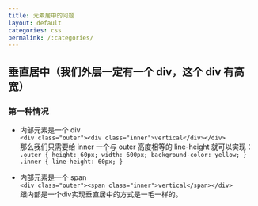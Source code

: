 ```yaml
---
title: 元素居中的问题
layout: default
categories: css
permalink: /:categories/
---
```


## 垂直居中（我们外层一定有一个 div，这个 div 有高宽）

### 第一种情况

- 内部元素是一个 div  
  `<div class="outer"><div class="inner">vertical</div></div>`  
  那么我们只需要给 inner 一个与 outer 高度相等的 line-height 就可以实现：  
  `.outer { height: 60px; width: 600px; background-color: yellow; } .inner { line-height: 60px; }`

- 内部元素是一个 span  
  `<div class="outer"><span class="inner">vertical</span></div>`  
  跟内部是一个div实现垂直居中的方式是一毛一样的。
